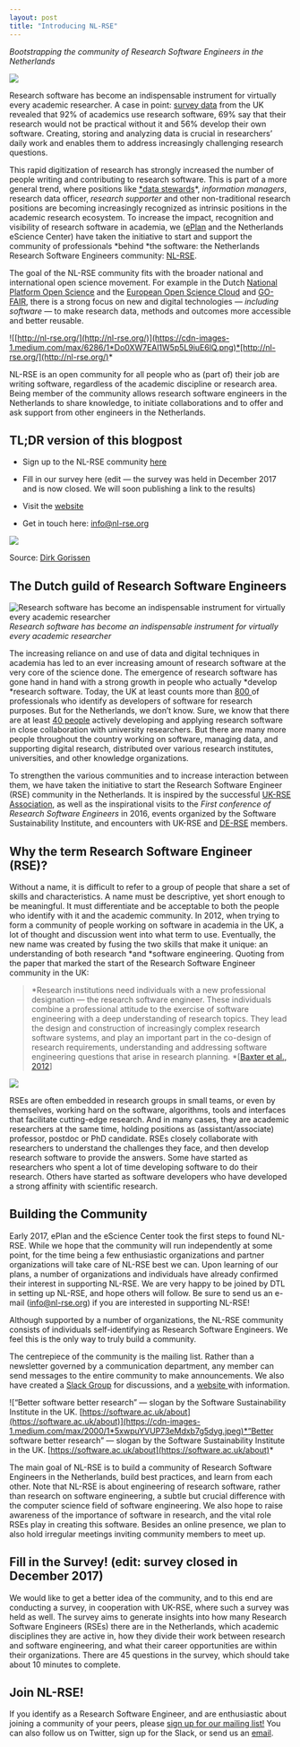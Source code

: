 ```yaml
---
layout: post
title: "Introducing NL-RSE"
---
```


*Bootstrapping the community of Research Software Engineers in the Netherlands*  

<!--break-->

![](https://cdn-images-1.medium.com/max/10944/1*LmBD9OaRAJPnBYBoZwyZMw.jpeg)

Research software has become an indispensable instrument for virtually every academic researcher. A case in point: [survey data](http://dx.doi.org/10.5281/zenodo.14809) from the UK revealed that 92% of academics use research software, 69% say that their research would not be practical without it and 56% develop their own software. Creating, storing and analyzing data is crucial in researchers’ daily work and enables them to address increasingly challenging research questions.

This rapid digitization of research has strongly increased the number of people writing and contributing to research software. This is part of a more general trend, where positions like [*data stewards](https://www.tudelft.nl/en/library/theme-portals/research-data-management/research-data-management/data-stewardship/)*, *information managers*, research data officer, *research supporter* and other non-traditional research positions are becoming increasingly recognized as intrinsic positions in the academic research ecosystem. To increase the impact, recognition and visibility of research software in academia, we ([ePlan](https://escience-platform.nl/) and the Netherlands eScience Center) have taken the initiative to start and support the community of professionals *behind *the software: the Netherlands Research Software Engineers community: [NL-RSE](http://nl-rse.org/).

The goal of the NL-RSE community fits with the broader national and international open science movement. For example in the Dutch [National Platform Open Science](https://www.openscience.nl/en/) and the [European Open Science Cloud](http://ec.europa.eu/research/openscience/index.cfm?pg=open-science-cloud) and [GO-FAIR](https://www.go-fair.org/), there is a strong focus on new and digital technologies — *including software* — to make research data, methods and outcomes more accessible and better reusable.

![[http://nl-rse.org/](http://nl-rse.org/)](https://cdn-images-1.medium.com/max/6286/1*Do0XW7EAl1W5p5L9iuE6lQ.png)*[http://nl-rse.org/](http://nl-rse.org/)*

NL-RSE is an open community for all people who as (part of) their job are writing software, regardless of the academic discipline or research area. Being member of the community allows research software engineers in the Netherlands to share knowledge, to initiate collaborations and to offer and ask support from other engineers in the Netherlands.

## TL;DR version of this blogpost

* Sign up to the NL-RSE community [here](https://lists.nl-rse.org/mailman/listinfo/everyone)

* Fill in our survey here (edit — the survey was held in December 2017 and is now closed. We will soon publishing a link to the results)

* Visit the [website](http://nl-rse.org/)

* Get in touch here: [info@nl-rse.org](mailto:info@nl-rse.org)

![](https://cdn-images-1.medium.com/max/2000/0*w8y_yDWcbi7OCF0o.)

Source: [Dirk Gorissen](https://dirkgorissen.com/2012/03/26/the-researcher-programmer-a-new-species/)

## The Dutch guild of Research Software Engineers

![Research software has become an indispensable instrument for virtually every academic researcher](https://cdn-images-1.medium.com/max/4096/1*cSXU4CeixL3HnY9LBOTXeQ.jpeg)*Research software has become an indispensable instrument for virtually every academic researcher*

The increasing reliance on and use of data and digital techniques in academia has led to an ever increasing amount of research software at the very core of the science done. The emergence of research software has gone hand in hand with a strong growth in people who actually *develop *research software. Today, the UK at least counts more than [800 ](http://rse.ac.uk/)of professionals who identify as developers of software for research purposes. But for the Netherlands, we don’t know. Sure, we know that there are at least [40 people](https://www.esciencecenter.nl/people) actively developing and applying research software in close collaboration with university researchers. But there are many more people throughout the country working on software, managing data, and supporting digital research, distributed over various research institutes, universities, and other knowledge organizations.

To strengthen the various communities and to increase interaction between them, we have taken the initiative to start the Research Software Engineer (RSE) community in the Netherlands. It is inspired by the successful [UK-RSE Association](http://rse.ac.uk/), as well as the inspirational visits to the *First conference of Research Software Engineers* in 2016, events organized by the Software Sustainability Institute, and encounters with UK-RSE and [DE-RSE](http://www.de-rse.org) members.

## Why the term Research Software Engineer (RSE)?

Without a name, it is difficult to refer to a group of people that share a set of skills and characteristics. A name must be descriptive, yet short enough to be meaningful. It must differentiate and be acceptable to both the people who identify with it and the academic community. In 2012, when trying to form a community of people working on software in academia in the UK, a lot of thought and discussion went into what term to use. Eventually, the new name was created by fusing the two skills that make it unique: an understanding of both research *and *software engineering. Quoting from the paper that marked the start of the Research Software Engineer community in the UK:
> *Research institutions need individuals with a new professional designation — the research software engineer. These individuals combine a professional attitude to the exercise of software engineering with a deep understanding of research topics. They lead the design and construction of increasingly complex research software systems, and play an important part in the co-design of research requirements, understanding and addressing software engineering questions that arise in research planning. *[[Baxter et al., 2012](http://digital-research-2012.oerc.ox.ac.uk/papers/the-research-software-engineer/at_download/file)]

![](https://cdn-images-1.medium.com/max/4096/1*XWCrOtVijQ8gqcEWKuWMBA.jpeg)

RSEs are often embedded in research groups in small teams, or even by themselves, working hard on the software, algorithms, tools and interfaces that facilitate cutting-edge research. And in many cases, they are academic researchers at the same time, holding positions as (assistant/associate) professor, postdoc or PhD candidate. RSEs closely collaborate with researchers to understand the challenges they face, and then develop research software to provide the answers. Some have started as researchers who spent a lot of time developing software to do their research. Others have started as software developers who have developed a strong affinity with scientific research.

## Building the Community

Early 2017, ePlan and the eScience Center took the first steps to found NL-RSE. While we hope that the community will run independently at some point, for the time being a few enthusiastic organizations and partner organizations will take care of NL-RSE best we can. Upon learning of our plans, a number of organizations and individuals have already confirmed their interest in supporting NL-RSE. We are very happy to be joined by DTL in setting up NL-RSE, and hope others will follow. Be sure to send us an e-mail ([info@nl-rse.org](mailto:info@nl-rse.org)) if you are interested in supporting NL-RSE!

Although supported by a number of organizations, the NL-RSE community consists of individuals self-identifying as Research Software Engineers. We feel this is the only way to truly build a community.

The centrepiece of the community is the mailing list. Rather than a newsletter governed by a communication department, any member can send messages to the entire community to make announcements. We also have created a [Slack Group](https://nl-rse.slack.com/) for discussions, and a [website ](http://nl-rse.org)with information.

![“Better software better research” — slogan by the Software Sustainability Institute in the UK. [https://software.ac.uk/about](https://software.ac.uk/about)](https://cdn-images-1.medium.com/max/2000/1*5xwpuYVUP73eMdxb7g5dyg.jpeg)*“Better software better research” — slogan by the Software Sustainability Institute in the UK. [https://software.ac.uk/about](https://software.ac.uk/about)*

The main goal of NL-RSE is to build a community of Research Software Engineers in the Netherlands, build best practices, and learn from each other. Note that NL-RSE is about engineering of research software, rather than research on software engineering, a subtle but crucial difference with the computer science field of software engineering. We also hope to raise awareness of the importance of software in research, and the vital role RSEs play in creating this software. Besides an online presence, we plan to also hold irregular meetings inviting community members to meet up.

## Fill in the Survey! (edit: survey closed in December 2017)

We would like to get a better idea of the community, and to this end are conducting a survey, in cooperation with UK-RSE, where such a survey was held as well. The survey aims to generate insights into how many Research Software Engineers (RSEs) there are in the Netherlands, which academic disciplines they are active in, how they divide their work between research and software engineering, and what their career opportunities are within their organizations. There are 45 questions in the survey, which should take about 10 minutes to complete.

## Join NL-RSE!

If you identify as a Research Software Engineer, and are enthusiastic about joining a community of your peers, please [sign up for our mailing list!](https://lists.nl-rse.org/mailman/listinfo/everyone) You can also follow us on Twitter, sign up for the Slack, or send us an [email](mailto:info@nl-rse.org).


